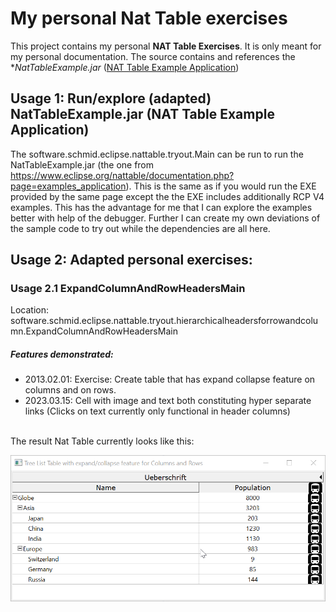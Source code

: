 # My personal Nat Table exercises

This project contains my personal **NAT Table Exercises**. It is only meant for my personal documentation.
The source contains and references the **NatTableExample.jar* ([NAT Table Example Application](https://www.eclipse.org/nattable/documentation.php?page=examples_application))

## Usage 1: Run/explore (adapted) NatTableExample.jar (NAT Table Example Application) 
The software.schmid.eclipse.nattable.tryout.Main can be run to run the NatTableExample.jar (the one from https://www.eclipse.org/nattable/documentation.php?page=examples_application).
This is the same as if you would run the EXE provided by the same page except the the EXE includes additionally RCP V4 examples. 
This has the advantage for me that I can explore the examples better with help of the debugger. Further I can create my own deviations of the sample code to try out while the dependencies are all here.

 
## Usage 2: Adapted personal exercises:
### Usage 2.1 ExpandColumnAndRowHeadersMain
Location: software.schmid.eclipse.nattable.tryout.hierarchicalheadersforrowandcolumn.ExpandColumnAndRowHeadersMain
##### Features demonstrated:

* 2013.02.01: Exercise: Create table that has expand collapse feature on columns and on rows.
* 2023.03.15: Cell with image and text both constituting hyper separate links (Clicks on text currently only functional in header columns)

<br>
The result Nat Table currently looks like this:<br>

![Current result NatTable](exercises_output/ExpandColumnAndRowHeadersTable_out.png)
